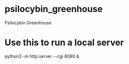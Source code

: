 # psilocybin_greenhouse
Psilocybin Greenhouse

# Use this to run a local server
python3 -m http.server --cgi 8080 &